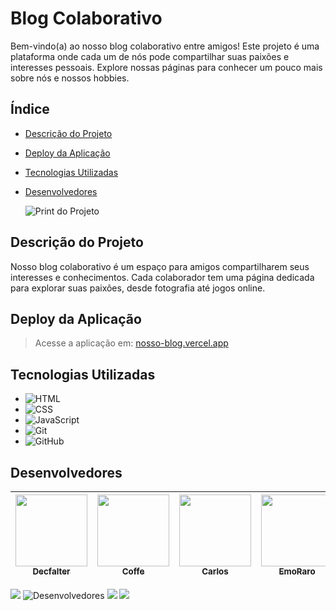 # Blog Colaborativo

Bem-vindo(a) ao nosso blog colaborativo entre amigos! Este projeto é uma plataforma onde cada um de nós pode compartilhar suas paixões e interesses pessoais. Explore nossas páginas para conhecer um pouco mais sobre nós e nossos hobbies.

## Índice

- [Descrição do Projeto](#descrição-do-projeto)
- [Deploy da Aplicação](#deploy-da-aplicação)
- [Tecnologias Utilizadas](#tecnologias-utilizadas)
- [Desenvolvedores](#desenvolvedores)

  ![Print do Projeto](https://i.imgur.com/onLdvRY.png)
## Descrição do Projeto

Nosso blog colaborativo é um espaço para amigos compartilharem seus interesses e conhecimentos. Cada colaborador tem uma página dedicada para explorar suas paixões, desde fotografia até jogos online.

## Deploy da Aplicação

> Acesse a aplicação em: [nosso-blog.vercel.app](https://nosso-blog.vercel.app/)

## Tecnologias Utilizadas

- ![HTML](https://img.shields.io/badge/html5-%23E34F26.svg?style=for-the-badge&logo=html5&logoColor=white)
- ![CSS](https://img.shields.io/badge/css3-%231572B6.svg?style=for-the-badge&logo=css3&logoColor=white)
- ![JavaScript](https://img.shields.io/badge/JavaScript-F7DF1E?logo=javascript&logoColor=black&style=for-the-badge)
- ![Git](https://img.shields.io/badge/git-%23F05033.svg?style=for-the-badge&logo=git&logoColor=white)
- ![GitHub](https://img.shields.io/badge/github-%23121011.svg?style=for-the-badge&logo=github&logoColor=white)

## Desenvolvedores

| [<img src="https://avatars.githubusercontent.com/u/155079481?v=4" width=115><br><sub>Decfalter</sub>](https://github.com/BrianMunizSilveira) | [<img src="https://avatars.githubusercontent.com/u/71583668?v=4" width=115><br><sub>Coffe</sub>](https://github.com/ArthurFerreiraBorges) | [<img src="https://avatars.githubusercontent.com/u/158277340?v=4" width=115><br><sub>Carlos</sub>](https://github.com/carlosvfb) | [<img src="https://avatars.githubusercontent.com/u/65430305?v=4" width=115><br><sub>EmoRaro</sub>](https://github.com/EmoRaro) |  |
| :---: | :---: | :---: | :---: | :---: |

<img src="http://img.shields.io/static/v1?label=STATUS&message=EM%20DESENVOLVIMENTO&color=RED&style=for-the-badge"/> ![Desenvolvedores](https://img.shields.io/static/v1?label=DESENVOLVEDORES&message=Coffe,%20Carlos,%20Decfalter,%20Emo,%20Pedrinho.&color=RED&style=for-the-badge) <img src="https://img.shields.io/static/v1?label=Vercel&message=deploy&color=black&style=for-the-badge&logo=vercel"/> <img src="http://img.shields.io/static/v1?label=License&message=MIT&color=green&style=for-the-badge"/>
